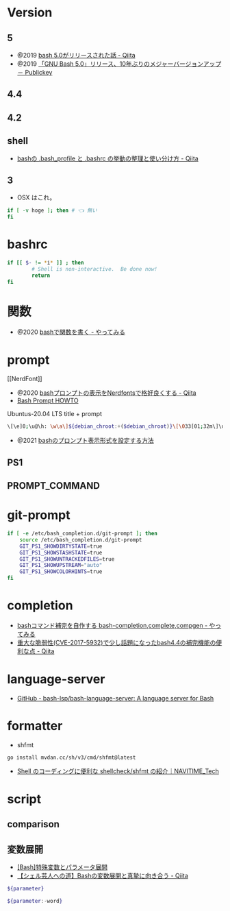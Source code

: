 # Version

## 5

- @2019 [bash 5.0がリリースされた話 - Qiita](https://qiita.com/ryuichi1208/items/9f0b42517a51ccd34243)
- @2019 [「GNU Bash 5.0」リリース、10年ぶりのメジャーバージョンアップ － Publickey](https://www.publickey1.jp/blog/19/gnu_bash_5010.html)

## 4.4

## 4.2

## shell

- [bashの .bash_profile と .bashrc の挙動の整理と使い分け方 - Qiita](https://qiita.com/ono_matope/items/feebac51afb346d9db0e)

## 3

- OSX はこれ。

```sh
if [ -v hoge ]; then # 👈 無い
fi
```

# bashrc

```sh
if [[ $- != *i* ]] ; then
        # Shell is non-interactive.  Be done now!
        return
fi
```

# 関数

- @2020 [bashで関数を書く - やってみる](https://ytyaru.hatenablog.com/entry/2020/06/14/000000)

# prompt

[[NerdFont]]

- @2020 [bashプロンプトの表示をNerdfontsで格好良くする - Qiita](https://qiita.com/GunseiKPaseri/items/e594c8e261905e3d0281)
- [Bash Prompt HOWTO](https://linuxjf.osdn.jp/JFdocs/Bash-Prompt-HOWTO.html#toc2)

Ubuntus-20.04 LTS
title + prompt

```sh
\[\e]0;\u@\h: \w\a\]${debian_chroot:+($debian_chroot)}\[\033[01;32m\]\u@\h\[\033[00m\]:\[\033[01;34m\]\w\[\033[00m\]\$
```

- @2021 [bashのプロンプト表示形式を設定する方法](https://zenn.dev/memo/articles/20211004_ps1)

## PS1

## PROMPT_COMMAND

# git-prompt

```sh
if [ -e /etc/bash_completion.d/git-prompt ]; then
    source /etc/bash_completion.d/git-prompt
	GIT_PS1_SHOWDIRTYSTATE=true
	GIT_PS1_SHOWSTASHSTATE=true
	GIT_PS1_SHOWUNTRACKEDFILES=true
	GIT_PS1_SHOWUPSTREAM="auto"
	GIT_PS1_SHOWCOLORHINTS=true
fi
```

# completion

- [bashコマンド補完を自作する bash-completion,complete,compgen - やってみる](https://ytyaru.hatenablog.com/entry/2023/01/09/000000)
- [重大な脆弱性(CVE-2017-5932)で少し話題になったbash4.4の補完機能の便利な点 - Qiita](https://qiita.com/tajima_taso/items/a85dbe8ec9a2825973e2)

# language-server

- [GitHub - bash-lsp/bash-language-server: A language server for Bash](https://github.com/bash-lsp/bash-language-server)

# formatter

- shfmt

```
go install mvdan.cc/sh/v3/cmd/shfmt@latest
```

- [Shell のコーディングに便利な shellcheck/shfmt の紹介｜NAVITIME_Tech](https://note.com/navitime_tech/n/n0675e103bafa)

# script

## comparison

## 変数展開

- [[Bash]特殊変数とパラメータ展開](https://zenn.dev/shmi593/articles/70ecd35ee5d159)
- [【シェル芸人への道】Bashの変数展開と真摯に向き合う - Qiita](https://qiita.com/t_nakayama0714/items/80b4c94de43643f4be51)

```sh
${parameter}

${parameter:-word}
```
